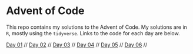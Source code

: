 # Advent of Code

This repo contains my solutions to the Advent of Code. My solutions are in `R`, mostly using the `tidyverse`. Links to the code for each day are below.

[Day 01](2022/Day01.md)  //
[Day 02](2022/Day02.md)  //
[Day 03](2022/Day03.md)  //
[Day 04](2022/Day04.md)  //
[Day 05](2022/Day05.md)  //
[Day 06](2022/Day06.md)  //
